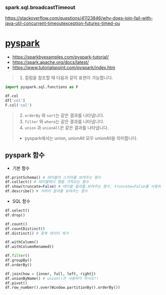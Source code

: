 
### spark.sql.broadcastTimeout
https://stackoverflow.com/questions/41123846/why-does-join-fail-with-java-util-concurrent-timeoutexception-futures-timed-ou

# [pyspark](https://assaeunji.github.io/python/2022-03-26-pyspark/)
- https://sparkbyexamples.com/pyspark-tutorial/
- https://spark.apache.org/docs/latest/
- https://www.tutorialspoint.com/pyspark/index.htm
> 1. 컬럼을 참조할 때  다음과 같이 표현이 가능합니다.
````python
import pyspark.sql.functions as F

df.col
df['col']
F.col('col')
````
> 2. `orderBy` 와 `sort`는 같은 결과를 나타냅니다. 
> 3. `filter` 와 `where`는 같은 결과를 나타냅니다.
> 4. `union` 과 `unionAll`은 같은 결과를 나타냅니다.  
> - pyspark에서는 union, unionAll 모두 unionAll을 의미합니다. 

## pyspark 함수
- 기본 함수
```python
df.printSchema() # 테이블의 스키마를 보여주는 함수
df.collect() # 테이블에서 행을 가져오는 함수
df.show(truncate=False) # 테이블 결과를 보여주는 함수, truncate=False를 사용하면 테이블 내용이 잘맂 않도록 보여줍니다. 
df.describe() # 서머리 결과를 보여주는 함수 
```  
- SQL 함수  
```python
df.select()
df.drop()

df.count()
df.countDistinct()
df.distinct() # 중복 데이터 제거

df.withColumn()
df.withColumnRenamed()

df.filter()
df.groupBy()
df.orderBy()

df.join(how = {inner, full, left, right})
df.unionByName() # union()은 사용하지 마시오!!
df.pivot()
df.row_number().over(Window.partitionBy().orderBy()) 
```


